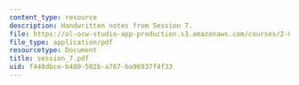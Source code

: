 ```yaml
---
content_type: resource
description: Handwritten notes from Session 7.
file: https://ol-ocw-studio-app-production.s3.amazonaws.com/courses/2-032-dynamics-fall-2004/f448dbceb480502ba767ba96937f4f33_session_7.pdf
file_type: application/pdf
resourcetype: Document
title: session_7.pdf
uid: f448dbce-b480-502b-a767-ba96937f4f33
---
```

